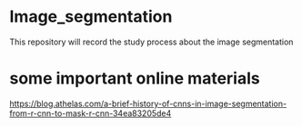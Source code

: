 # Image_segmentation
This repository will record the study process about the image segmentation
# some important online materials

https://blog.athelas.com/a-brief-history-of-cnns-in-image-segmentation-from-r-cnn-to-mask-r-cnn-34ea83205de4
